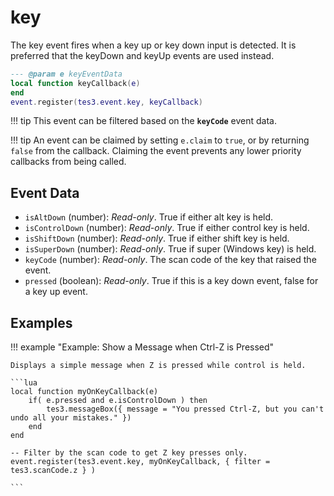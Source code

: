 # key

The key event fires when a key up or key down input is detected. It is preferred that the keyDown and keyUp events are used instead.

```lua
--- @param e keyEventData
local function keyCallback(e)
end
event.register(tes3.event.key, keyCallback)
```

!!! tip
	This event can be filtered based on the **`keyCode`** event data.

!!! tip
	An event can be claimed by setting `e.claim` to `true`, or by returning `false` from the callback. Claiming the event prevents any lower priority callbacks from being called.

## Event Data

* `isAltDown` (number): *Read-only*. True if either alt key is held.
* `isControlDown` (number): *Read-only*. True if either control key is held.
* `isShiftDown` (number): *Read-only*. True if either shift key is held.
* `isSuperDown` (number): *Read-only*. True if super (Windows key) is held.
* `keyCode` (number): *Read-only*. The scan code of the key that raised the event.
* `pressed` (boolean): *Read-only*. True if this is a key down event, false for a key up event.

## Examples

!!! example "Example: Show a Message when Ctrl-Z is Pressed"

	Displays a simple message when Z is pressed while control is held.

	```lua
	local function myOnKeyCallback(e)
		if( e.pressed and e.isControlDown ) then
			tes3.messageBox({ message = "You pressed Ctrl-Z, but you can't undo all your mistakes." })
		end
	end
	
	-- Filter by the scan code to get Z key presses only.
	event.register(tes3.event.key, myOnKeyCallback, { filter = tes3.scanCode.z } )

	```

